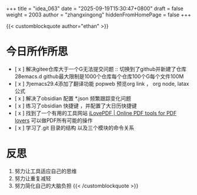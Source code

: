 +++
title = "idea_063"
date = "2025-09-19T15:30:47+0800"
draft = false
weight = 2003
author = "zhangxingong"
hiddenFromHomePage = false
+++

{{< customblockquote author="ethan" >}}
# 今日所作所思
 - [ x ] 解决gitee仓库大于一个G无法提交问题 :: 切换到了github并新建了仓库 28emacs.d github最大限制是1000个仓库每个仓库100个G每个文件100M
 - [ x ] 为emacs29.4添加了翻译功能 popweb 预览org link ， org node, latax公式
 - [ x ] 解决了obsidian 配置 *.json 频繁跟踪变化问题
 - [ x ] 练习了obsidian 快捷键 ，并配置了大日历快捷键
 - [ x ] 找到了一个有用的工具网站  [iLovePDF | Online PDF tools for PDF lovers](https://www.ilovepdf.com/) 可以做PDF所有可能的操作
 - [ x ] 学习了.git 目录的结构 以及三个模块的命令关系
 
# 反思
 1. 努力让工具适应自己的思维
 2. 努力让重复减轻
 3. 努力简化自己的大脑负担
{{< /customblockquote >}}
